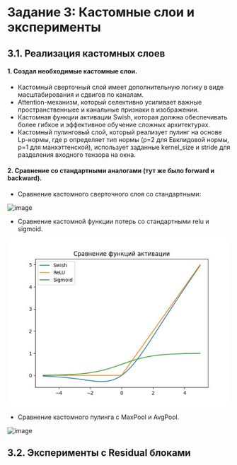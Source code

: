 # Задание 3: Кастомные слои и эксперименты
## 3.1. Реализация кастомных слоев

#### 1. Создал необходимые кастомные слои.
* Кастомный сверточный слой имеет дополнительную логику в виде масштабирования и сдвигов по каналам.
* Attention-механизм, который селективно усиливает важные пространственныее и канальные признаки в изображении.
* Кастомная функции активации Swish, которая должна обеспечивать более гибкое и эффективное обучение сложных архитектурах.
* Кастомный пулинговый слой, который реализует пулинг на основе Lp-нормы, где p определяет тип нормы (p=2 для Евклидовой нормы, p=1 для манхэттенской), использует заданные kernel_size и stride для разделения входного тензора на окна.

#### 2. Сравнение со стандартными аналогами (тут же было forward и backward).

- Сравнение кастомного сверточного слоя со стандартными:

![image](https://github.com/user-attachments/assets/07f64b6a-9003-471e-aed9-2dbff33230b2)

- Сравнение кастомной функции потерь со стандартными relu и sigmoid.

![image](https://github.com/ryabov3/Fundamentals_of_DL_AI/blob/main/%D0%94%D0%BE%D0%BC%D0%B0%D1%88%D0%BD%D1%8F%D1%8F%20%D1%80%D0%B0%D0%B1%D0%BE%D1%82%D0%B0%204/plots/swish_task_3_1.jpg)

- Сравнение кастомного пулинга с MaxPool и AvgPool.

![image](https://github.com/user-attachments/assets/21e19c17-d8b4-4635-8623-3b8fb2a6f463)

## 3.2. Эксперименты с Residual блоками
